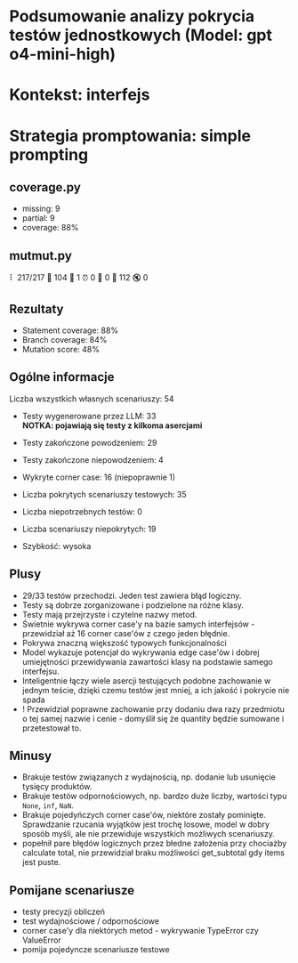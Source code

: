 # Podsumowanie analizy pokrycia testów jednostkowych (Model: gpt o4-mini-high)
# Kontekst: interfejs
# Strategia promptowania: simple prompting

## coverage.py
- missing: 9
- partial: 9
- coverage: 88%

## mutmut.py
⠇ 217/217  🎉 104 🫥 1  ⏰ 0  🤔 0  🙁 112  🔇 0

## Rezultaty
- Statement coverage: 88%
- Branch coverage: 84%
- Mutation score: 48%

## Ogólne informacje

Liczba wszystkich własnych scenariuszy: 54

- Testy wygenerowane przez LLM: 33
<br/> <strong>NOTKA: pojawiają się testy z kilkoma asercjami</strong>
- Testy zakończone powodzeniem: 29
- Testy zakończone niepowodzeniem: 4

- Wykryte corner case: 16 (niepoprawnie 1)

- Liczba pokrytych scenariuszy testowych: 35
- Liczba niepotrzebnych testów: 0
- Liczba scenariuszy niepokrytych: 19
- Szybkość: wysoka

## Plusy

- 29/33 testów przechodzi. Jeden test zawiera błąd logiczny.
- Testy są dobrze zorganizowane i podzielone na różne klasy.
- Testy mają przejrzyste i czytelne nazwy metod.
- Świetnie wykrywa corner case'y na bazie samych interfejsów - przewidział aż 16 corner case'ów z czego jeden błędnie.
- Pokrywa znaczną większość typowych funkcjonalności
- Model wykazuje potencjał do wykrywania edge case'ów i dobrej umiejętności przewidywania zawartości klasy na podstawie samego interfejsu.
- Inteligentnie łączy wiele asercji testujących podobne zachowanie w jednym teście, dzięki czemu testów jest mniej, a ich jakość i pokrycie nie spada
- ! Przewidział poprawne zachowanie przy dodaniu dwa razy przedmiotu o tej samej nazwie i cenie - domyślił się że quantity będzie sumowane i przetestował to.

## Minusy

- Brakuje testów związanych z wydajnością, np. dodanie lub usunięcie tysięcy produktów.
- Brakuje testów odpornościowych, np. bardzo duże liczby, wartości typu `None`, `inf`, `NaN`.
- Brakuje pojedyńczych corner case'ów, niektóre zostały pominięte. Sprawdzanie rzucania wyjątków jest trochę losowe, model w dobry sposób myśli, ale nie przewiduje wszystkich możliwych scenariuszy.
- popełnił pare błędów logicznych przez błedne założenia przy chociażby calculate total, nie przewidział braku możliwości get_subtotal gdy items jest puste.

## Pomijane scenariusze

- testy precyzji obliczeń
- test wydajnościowe / odpornościowe
- corner case'y dla niektórych metod - wykrywanie TypeError czy ValueError
- pomija pojedyncze scenariusze testowe
